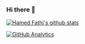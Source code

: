 ### Hi there 👋

[![Hamed Fathi's github stats](https://github-readme-stats.vercel.app/api?username=hamedfathi&show_icons=true)](https://hamedfathi.me)

[![GitHub Analytics](https://github-readme-stats.vercel.app/api/top-langs/?username=hamedfathi&layout=compact)](https://hamedfathi.me)

